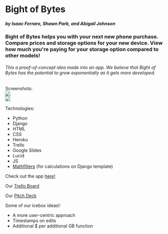 # **Bight of Bytes**
#### *by Isaac Ferraro, Shawn Park, and Abigail Johnson*


### Bight of Bytes helps you with your next new phone purchase. Compare prices and storage options for your new device. View how much you're paying for your storage option compared to other models!

###### This a proof-of-concept idea made into an app. We believe that Bight of Bytes has the potential to grow exponentially as it gets more developed. 

Screenshots:
<br>
<img src="https://i.imgur.com/nD9G3It.png">
<br>
<img src="https://i.imgur.com/i8ggoX1.png">

Technologies:
-   Python
-   Django
-   HTML
-   CSS
-   Heroku
-   Trello
-   Google Slides
-   Lucid
-   JS
-  [Mathfilters](https://pypi.org/project/django-mathfilters/) (for calculations on Django template)

Check out the app [here!](https://bight-of-bytes.herokuapp.com/)

Our [Trello Board](https://trello.com/b/xRmt9PIV/bight-of-bytes)

Our [Pitch Deck](https://docs.google.com/presentation/d/1YDbV3SVLELO-hB_njetRAzgs3eehuN8egM2gUyePXj8/edit?usp=sharing)

Some of our icebox ideas!:
-   A more user-centric approach
-   Timestamps on edits
-   Additional $ per additional GB function
